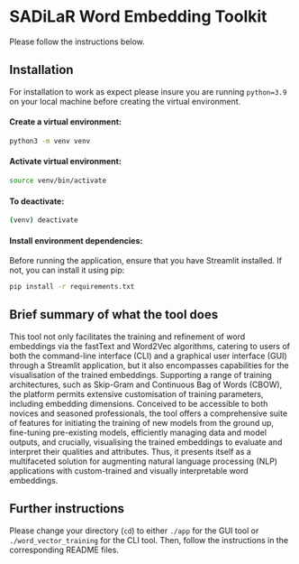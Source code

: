 # SADiLaR Word Embedding Toolkit

Please follow the instructions below.

## Installation

For installation to work as expect please insure you are running `python=3.9` on your local machine before creating the virtual environment.
#### Create a virtual environment:

```bash
python3 -m venv venv
```

#### Activate virtual environment:

```bash
source venv/bin/activate
```

#### To deactivate:

```bash
(venv) deactivate
```


#### Install environment dependencies:

Before running the application, ensure that you have Streamlit installed. If not, you can install it using pip:

```bash
pip install -r requirements.txt
```


## Brief summary of what the tool does

This tool not only facilitates the training and refinement of word embeddings via the fastText and Word2Vec algorithms, catering to users of both the command-line interface (CLI) and a graphical user interface (GUI) through a Streamlit application, but it also encompasses capabilities for the visualisation of the trained embeddings. Supporting a range of training architectures, such as Skip-Gram and Continuous Bag of Words (CBOW), the platform permits extensive customisation of training parameters, including embedding dimensions. Conceived to be accessible to both novices and seasoned professionals, the tool offers a comprehensive suite of features for initiating the training of new models from the ground up, fine-tuning pre-existing models, efficiently managing data and model outputs, and crucially, visualising the trained embeddings to evaluate and interpret their qualities and attributes. Thus, it presents itself as a multifaceted solution for augmenting natural language processing (NLP) applications with custom-trained and visually interpretable word embeddings.

## Further instructions
Please change your directory (`cd`) to either `./app` for the GUI tool or `./word_vector_training` for the CLI tool. Then, follow the instructions in the corresponding README files.
